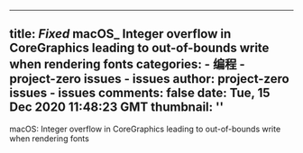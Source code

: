 
---
title: _Fixed_ macOS_ Integer overflow in CoreGraphics leading to out-of-bounds write when rendering fonts
categories: 
    - 编程
    - project-zero issues - issues
author: project-zero issues - issues
comments: false
date: Tue, 15 Dec 2020 11:48:23 GMT
thumbnail: ''
---

<div>   
macOS: Integer overflow in CoreGraphics leading to out-of-bounds write when rendering fonts  
</div>
            